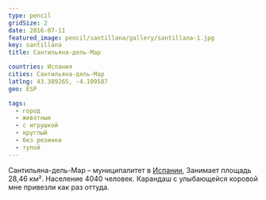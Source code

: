 ```yaml
---
type: pencil
gridSize: 2
date: 2016-07-11
featured_image: pencil/santillana/gallery/santillana-1.jpg
key: santillana
title: Сантильяна-дель-Мар

countries: Испания
cities: Сантильяна-дель-Мар
latlng: 43.389265, -4.109587
geo: ESP

tags:
  - город
  - животные
  - с игрушкой
  - круглый
  - без резинки
  - тупой
---
```


Сантильяна-дель-Мар – муниципалитет в [Испании](?country=ESP), Занимает площадь 28,46 км². Население 4040 человек. Карандаш с улыбающейся коровой мне привезли как раз оттуда.
